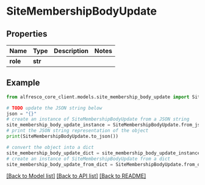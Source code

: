 # SiteMembershipBodyUpdate


## Properties

Name | Type | Description | Notes
------------ | ------------- | ------------- | -------------
**role** | **str** |  | 

## Example

```python
from alfresco_core_client.models.site_membership_body_update import SiteMembershipBodyUpdate

# TODO update the JSON string below
json = "{}"
# create an instance of SiteMembershipBodyUpdate from a JSON string
site_membership_body_update_instance = SiteMembershipBodyUpdate.from_json(json)
# print the JSON string representation of the object
print(SiteMembershipBodyUpdate.to_json())

# convert the object into a dict
site_membership_body_update_dict = site_membership_body_update_instance.to_dict()
# create an instance of SiteMembershipBodyUpdate from a dict
site_membership_body_update_from_dict = SiteMembershipBodyUpdate.from_dict(site_membership_body_update_dict)
```
[[Back to Model list]](../README.md#documentation-for-models) [[Back to API list]](../README.md#documentation-for-api-endpoints) [[Back to README]](../README.md)


